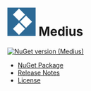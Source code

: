 # ![Logo](https://raw.githubusercontent.com/ceronus/medius/master/doc/icons/icon-64x64.png) Medius

[![NuGet version (Medius)](https://img.shields.io/nuget/v/medius?style=for-the-badge)](https://www.nuget.org/packages/medius/)

- [NuGet Package](https://www.nuget.org/packages/medius)
- [Release Notes](https://github.com/ceronus/medius/releases)
- [License](LICENSE.md)